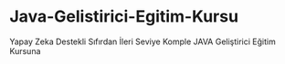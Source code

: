 # Java-Gelistirici-Egitim-Kursu
Yapay Zeka Destekli Sıfırdan İleri Seviye Komple JAVA Geliştirici Eğitim Kursuna 

